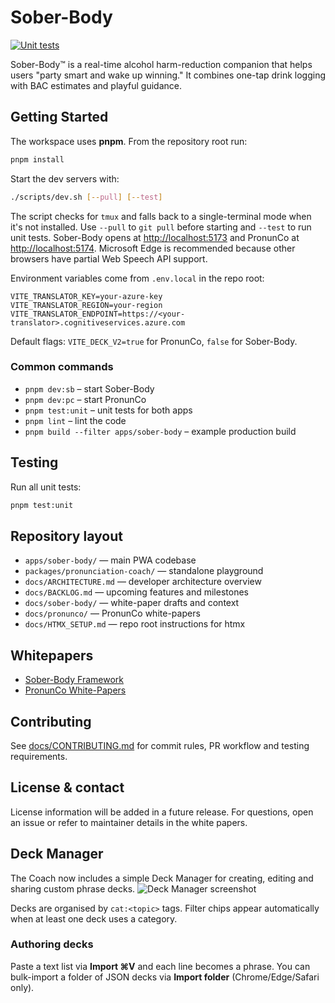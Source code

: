 # Sober-Body

[![Unit tests](https://github.com/llm-case-studies/Sober-Body/actions/workflows/ci.yml/badge.svg)](https://github.com/llm-case-studies/Sober-Body/actions/workflows/ci.yml)

Sober-Body™ is a real-time alcohol harm-reduction companion that helps users "party smart and wake up winning." It combines one-tap drink logging with BAC estimates and playful guidance.

## Getting Started

The workspace uses **pnpm**. From the repository root run:

```bash
pnpm install
```

Start the dev servers with:

```bash
./scripts/dev.sh [--pull] [--test]
```

The script checks for `tmux` and falls back to a single-terminal mode when it's
not installed. Use `--pull` to `git pull` before starting and `--test` to run unit
tests. Sober-Body opens at <http://localhost:5173> and PronunCo at
<http://localhost:5174>. Microsoft Edge is recommended because other browsers
have partial Web Speech API support.

Environment variables come from `.env.local` in the repo root:

```dotenv
VITE_TRANSLATOR_KEY=your-azure-key
VITE_TRANSLATOR_REGION=your-region
VITE_TRANSLATOR_ENDPOINT=https://<your-translator>.cognitiveservices.azure.com
```

Default flags: `VITE_DECK_V2=true` for PronunCo, `false` for Sober-Body.

### Common commands

- `pnpm dev:sb` – start Sober-Body
- `pnpm dev:pc` – start PronunCo
- `pnpm test:unit` – unit tests for both apps
- `pnpm lint` – lint the code
- `pnpm build --filter apps/sober-body` – example production build

## Testing

Run all unit tests:

```bash
pnpm test:unit
```

## Repository layout

- `apps/sober-body/` &mdash; main PWA codebase
- `packages/pronunciation-coach/` &mdash; standalone playground
- `docs/ARCHITECTURE.md` &mdash; developer architecture overview
- `docs/BACKLOG.md` &mdash; upcoming features and milestones
- `docs/sober-body/` &mdash; white-paper drafts and context
- `docs/pronunco/` &mdash; PronunCo white-papers
- `docs/HTMX_SETUP.md` &mdash; repo root instructions for htmx

## Whitepapers
- [Sober-Body Framework](docs/sober-body/sober_body_framework_top_level_whitepaper.md)
- [PronunCo White-Papers](docs/pronunco/00_index.md)

## Contributing

See [docs/CONTRIBUTING.md](docs/CONTRIBUTING.md) for commit rules, PR workflow and testing requirements.

## License & contact

License information will be added in a future release. For questions, open an issue or refer to maintainer details in the white papers.

## Deck Manager

The Coach now includes a simple Deck Manager for creating, editing and sharing custom phrase decks.
![Deck Manager screenshot](docs/images/deck-manager.png)

Decks are organised by `cat:<topic>` tags. Filter chips appear automatically when at least one deck uses a category.

### Authoring decks

Paste a text list via **Import ⌘V** and each line becomes a phrase.
You can bulk-import a folder of JSON decks via **Import folder** (Chrome/Edge/Safari only).
